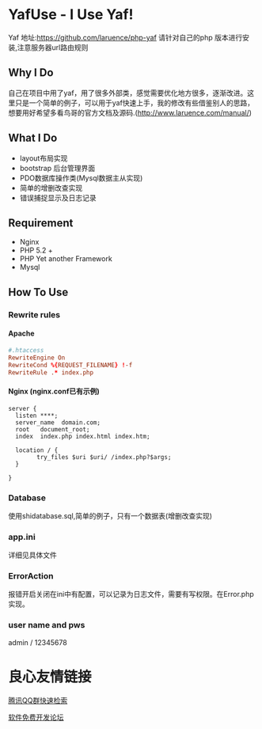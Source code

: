 # YafUse - I Use Yaf!
Yaf 地址:https://github.com/laruence/php-yaf 请针对自己的php 版本进行安装,注意服务器url路由规则

## Why I Do
自己在项目中用了yaf，用了很多外部类，感觉需要优化地方很多，逐渐改进。这里只是一个简单的例子，可以用于yaf快速上手，我的修改有些借鉴别人的思路，想要用好希望多看鸟哥的官方文档及源码.(http://www.laruence.com/manual/)

## What I Do
- layout布局实现
- bootstrap 后台管理界面
- PDO数据库操作类(Mysql数据主从实现)
- 简单的增删改查实现
- 错误捕捉显示及日志记录

## Requirement
- Nginx
- PHP 5.2 +
- PHP Yet another Framework
- Mysql

## How To Use

### Rewrite rules

#### Apache

```conf
#.htaccess
RewriteEngine On
RewriteCond %{REQUEST_FILENAME} !-f
RewriteRule .* index.php
```

#### Nginx (nginx.conf已有示例)

```
server {
  listen ****;
  server_name  domain.com;
  root   document_root;
  index  index.php index.html index.htm;
 
  location / {
		try_files $uri $uri/ /index.php?$args;
  }

}
```
### Database
使用shidatabase.sql,简单的例子，只有一个数据表(增删改查实现)

### app.ini
详细见具体文件

### ErrorAction
报错开启关闭在ini中有配置，可以记录为日志文件，需要有写权限。在Error.php实现。

### user name and pws
admin / 12345678


 # 良心友情链接

[腾讯QQ群快速检索](http://u.720life.cn/s/8cf73f7c)

[软件免费开发论坛](http://u.720life.cn/s/bbb01dc0)